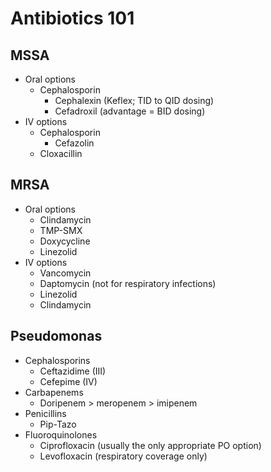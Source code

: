 # Antibiotics 101

## MSSA

* Oral options
  * Cephalosporin
    * Cephalexin \(Keflex; TID to QID dosing\)
    * Cefadroxil \(advantage = BID dosing\)
* IV options
  * Cephalosporin
    * Cefazolin
  * Cloxacillin

## MRSA

* Oral options
  * Clindamycin
  * TMP-SMX
  * Doxycycline
  * Linezolid
* IV options
  * Vancomycin
  * Daptomycin \(not for respiratory infections\)
  * Linezolid
  * Clindamycin

## Pseudomonas

* Cephalosporins
  * Ceftazidime \(III\)
  * Cefepime \(IV\)
* Carbapenems
  * Doripenem &gt; meropenem &gt; imipenem
* Penicillins
  * Pip-Tazo
* Fluoroquinolones
  * Ciprofloxacin \(usually the only appropriate PO option\)
  * Levofloxacin \(respiratory coverage only\)




